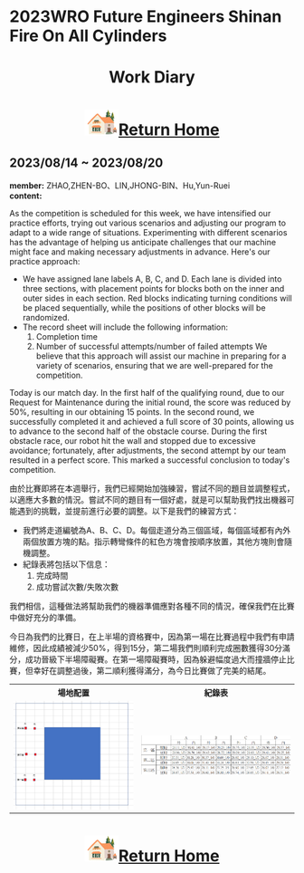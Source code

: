 2023WRO Future Engineers Shinan Fire On All Cylinders  
=====
# <div align="center">Work Diary </div> 


# <div align="center">![HOME](../../other/img/Home.png)[Return Home](../../)</div> 

## 2023/08/14 ~ 2023/08/20
**member:** ZHAO,ZHEN-BO、LIN,JHONG-BIN、Hu,Yun-Ruei  
**content:**

As the competition is scheduled for this week, we have intensified our practice efforts, trying out various scenarios and adjusting our program to adapt to a wide range of situations. Experimenting with different scenarios has the advantage of helping us anticipate challenges that our machine might face and making necessary adjustments in advance. Here's our practice approach:

- We have assigned lane labels A, B, C, and D. Each lane is divided into three sections, with placement points for blocks both on the inner and outer sides in each section. Red blocks indicating turning conditions will be placed sequentially, while the positions of other blocks will be randomized.
- The record sheet will include the following information:
  1. Completion time
  2. Number of successful attempts/number of failed attempts
We believe that this approach will assist our machine in preparing for a variety of scenarios, ensuring that we are well-prepared for the competition.

Today is our match day. In the first half of the qualifying round, due to our Request for Maintenance during the initial round, the score was reduced by 50%, resulting in our obtaining 15 points. In the second round, we successfully completed it and achieved a full score of 30 points, allowing us to advance to the second half of the obstacle course. During the first obstacle race, our robot hit the wall and stopped due to excessive avoidance; fortunately, after adjustments, the second attempt by our team resulted in a perfect score. This marked a successful conclusion to today's competition.

由於比賽即將在本週舉行，我們已經開始加強練習，嘗試不同的題目並調整程式，以適應大多數的情況。嘗試不同的題目有一個好處，就是可以幫助我們找出機器可能遇到的挑戰，並提前進行必要的調整。以下是我們的練習方式：

- 我們將走道編號為A、B、C、D。每個走道分為三個區域，每個區域都有內外兩個放置方塊的點。指示轉彎條件的紅色方塊會按順序放置，其他方塊則會隨機調整。
- 紀錄表將包括以下信息：
  1. 完成時間
  2. 成功嘗試次數/失敗次數  

我們相信，這種做法將幫助我們的機器準備應對各種不同的情況，確保我們在比賽中做好充分的準備。

今日為我們的比賽日，在上半場的資格賽中，因為第一場在比賽過程中我們有申請維修，因此成績被減少50%，得到15分，第二場我們則順利完成圈數獲得30分滿分，成功晉級下半場障礙賽。在第一場障礙賽時，因為躲避幅度過大而撞牆停止比賽，但幸好在調整過後，第二順利獲得滿分，為今日比賽做了完美的結尾。

<div align="center">
<table>
<tr align="center">
<th>場地配置</th>
<th>紀錄表</th> 
</tr>
<tr align="center">
<td><img src="./img/8/block.png" width="400" alt="work_daily"></td>
<td><img src="./img/8/grade.png" width="500" alt="work_daily"></td>
</table>
</div>

# <div align="center">![HOME](../../other/img/Home.png)[Return Home](../../)</div> 

